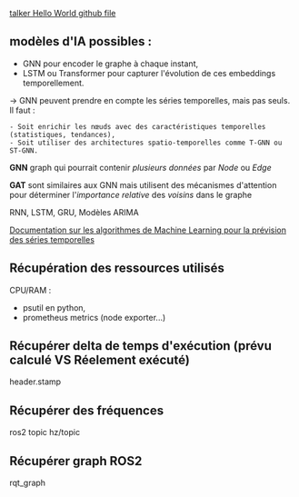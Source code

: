 [talker Hello World github file](https://github.com/ros2/demos/blob/jazzy/demo_nodes_cpp/src/topics/talker.cpp)

## modèles d'IA possibles :
- GNN pour encoder le graphe à chaque instant,
- LSTM ou Transformer pour capturer l'évolution de ces embeddings temporellement.

-> GNN peuvent prendre en compte les séries temporelles, mais pas seuls. Il faut :

    - Soit enrichir les nœuds avec des caractéristiques temporelles (statistiques, tendances),
    - Soit utiliser des architectures spatio-temporelles comme T-GNN ou ST-GNN.

**GNN** graph qui pourrait contenir *plusieurs données* par *Node* ou *Edge*

**GAT** sont similaires aux GNN mais utilisent des mécanismes d'attention pour déterminer l'*importance relative* des *voisins* dans le graphe

RNN, LSTM, GRU, Modèles ARIMA 

[Documentation sur les algorithmes de Machine Learning pour la prévision des séries temporelles](https://medium.com/@ideaacademy/les-algorithmes-du-machine-learning-pour-la-pr%C3%A9vision-des-s%C3%A9ries-temporelles-partie-i-2b75abae4087)

## Récupération des ressources utilisés

CPU/RAM : 
- psutil en python,
- prometheus metrics (node exporter...)

## Récupérer delta de temps d'exécution (prévu calculé VS Réelement exécuté)
header.stamp

## Récupérer des fréquences
ros2 topic hz/topic

## Récupérer graph ROS2
rqt_graph
